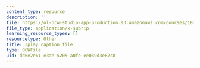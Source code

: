 ```yaml
---
content_type: resource
description: ''
file: https://ol-ocw-studio-app-production.s3.amazonaws.com/courses/18-01sc-single-variable-calculus-fall-2010/dd6e2e61e3ae5205a0feee039d3e87c8_BSAA0akmPEU.vtt
file_type: application/x-subrip
learning_resource_types: []
resourcetype: Other
title: 3play caption file
type: OCWFile
uid: dd6e2e61-e3ae-5205-a0fe-ee039d3e87c8
---
```

